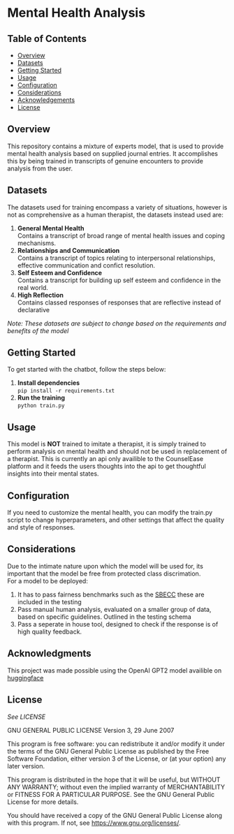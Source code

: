 # Mental Health Analysis

## Table of Contents

- [Overview](#overview)
- [Datasets](#datasets)
- [Getting Started](#getting-started)
- [Usage](#usage)
- [Configuration](#configuration)
- [Considerations](#considerations)
- [Acknowledgements](#acknowledgments)
- [License](#license)

## Overview

This repository contains a mixture of experts model, that is used to provide mental health analysis based on supplied journal entries. It accomplishes this by being trained in transcripts of genuine encounters to provide analysis from the user.

## Datasets

The datasets used for training encompass a variety of situations, however is not as comprehensive as a human therapist, the datasets instead used are:
1. **General Mental Health**\
Contains a transcript of broad range of mental health issues and coping mechanisms.
2. **Relationships and Communication**\
Contains a transcript of topics relating to interpersonal relationships, effective communication and confict resolution.
3. **Self Esteem and Confidence**\
Contains a transcript for building up self esteem and confidence in the real world.
4. **High Reflection**\
Contains classed responses of responses that are reflective instead of declarative

*Note: These datasets are subject to change based on the requirements and benefits of the model*

## Getting Started

To get started with the chatbot, follow the steps below:

1. **Install dependencies**\
`pip install -r requirements.txt`
2. **Run the training**\
`python train.py`


## Usage

This model is **NOT** trained to imitate a therapist, it is simply trained to perform analysis on mental health and should not be used in replacement of a therapist. This is currently an api only availible to the CounselEase platform and it feeds the users thoughts into the api to get thoughtful insights into their mental states.

## Configuration

If you need to customize the mental health, you can modify the train.py script to change hyperparameters, and other settings that affect the quality and style of responses.

## Considerations

Due to the intimate nature upon which the model will be used for, its important that the model be free from protected class discrimation.\
For a model to be deployed:
1. It has to pass fairness benchmarks such as the [SBECC](https://arxiv.org/pdf/2112.14168.pdf) these are included in the testing
2. Pass manual human analysis, evaluated on a smaller group of data, based on specific guidelines. Outlined in the testing schema
3. Pass a seperate in house tool, designed to check if the response is of high quality feedback.


## Acknowledgments

This project was made possible using the OpenAI GPT2 model availible on [huggingface](https://huggingface.co/gpt2)

## License
*See LICENSE*

GNU GENERAL PUBLIC LICENSE
Version 3, 29 June 2007


This program is free software: you can redistribute it and/or modify
it under the terms of the GNU General Public License as published by
the Free Software Foundation, either version 3 of the License, or
(at your option) any later version.

This program is distributed in the hope that it will be useful,
but WITHOUT ANY WARRANTY; without even the implied warranty of
MERCHANTABILITY or FITNESS FOR A PARTICULAR PURPOSE.  See the
GNU General Public License for more details.

You should have received a copy of the GNU General Public License
along with this program.  If not, see <https://www.gnu.org/licenses/>.


